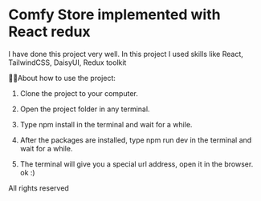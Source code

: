 # Comfy Store implemented with React redux

I have done this project very well. In this project I used skills like React, TailwindCSS, DaisyUI, Redux toolkit



🧑‍💻About how to use the project:

1. Clone the project to your computer.

2. Open the project folder in any terminal.

3. Type npm install in the terminal and wait for a while.

4. After the packages are installed, type npm run dev in the terminal and wait for a while.

5. The terminal will give you a special url address, open it in the browser. ok :)

All rights reserved 
